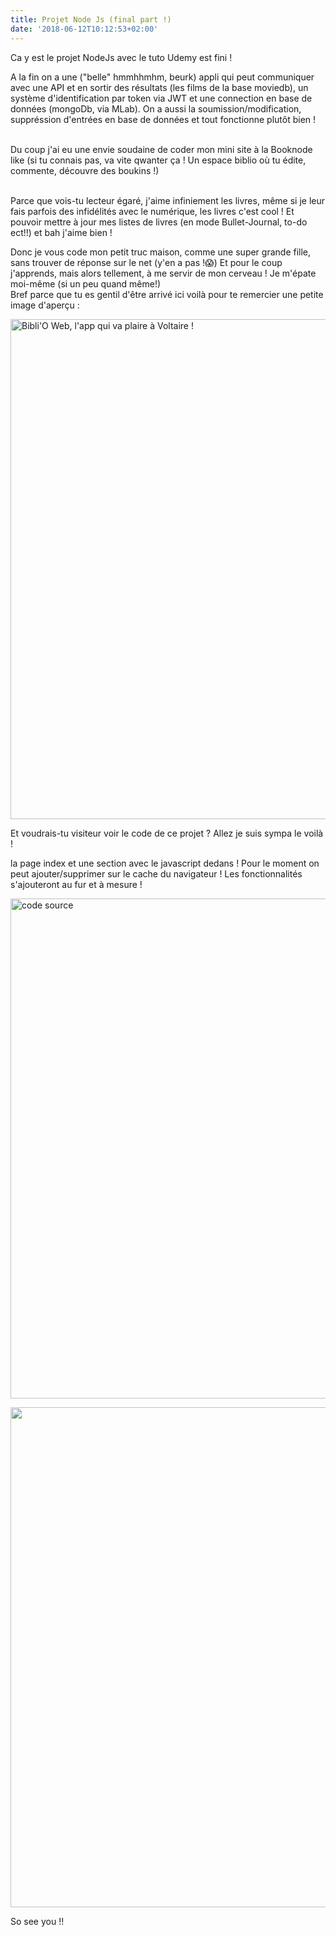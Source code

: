 ```yaml
---
title: Projet Node Js (final part !)
date: '2018-06-12T10:12:53+02:00'
---
```

Ca y est le projet NodeJs avec le tuto Udemy est fini ! 

A la fin on a une ("belle" hmmhhmhm, beurk) appli qui peut communiquer avec une API et en sortir des résultats (les films de la base moviedb), un système d'identification par token via JWT et une connection en base de données (mongoDb, via MLab). On a aussi la soumission/modification, suppréssion d'entrées en base de données et tout fonctionne plutôt bien ! 

\
Du coup j'ai eu une envie soudaine de coder mon mini site à la Booknode like (si tu connais pas, va vite qwanter ça ! Un espace biblio où tu édite, commente, découvre des boukins !)

\
Parce que vois-tu lecteur égaré, j'aime infiniement les livres, même si je leur fais parfois des infidélités avec le numérique, les livres c'est cool ! Et pouvoir mettre à jour mes listes de livres (en mode Bullet-Journal, to-do ect!!) et bah j'aime bien ! 

Donc je vous code mon petit truc maison, comme une super grande fille, sans trouver de réponse sur le net (y'en a pas !😱) Et pour le coup j'apprends, mais alors tellement, à me servir de mon cerveau ! Je m'épate moi-même (si un peu quand même!)\
Bref parce que tu es gentil d'être arrivé ici voilà pour te remercier une petite image d'aperçu :

<img src="blob:http://superalex.me/bf1ea859-155a-4cc3-9651-2065b39d3480" width="800px" alt="Bibli'O Web, l'app qui va plaire à Voltaire !">

Et voudrais-tu visiteur voir le code de ce projet ? Allez je suis sympa le voilà !

la page index et une section avec le javascript dedans ! Pour le moment on peut ajouter/supprimer sur le cache du navigateur ! Les fonctionnalités s'ajouteront au fur et à mesure !

[<img src="blob:http://superalex.me/abfc968d-dfb7-4b79-80b7-08e3f661f19b" alt="code source" width="800px">](blob:http://superalex.me/abfc968d-dfb7-4b79-80b7-08e3f661f19b)

[<img src="blob:http://superalex.me/3b8274fe-40cc-4c79-8f37-eb0abfffea85" width="800">](blob:http://superalex.me/3b8274fe-40cc-4c79-8f37-eb0abfffea85)

So see you !!
